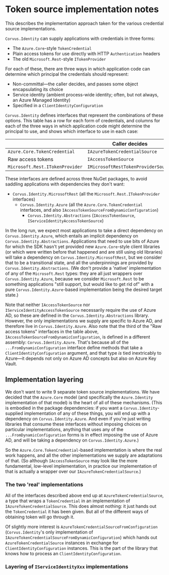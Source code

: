 # Token source implementation notes

This describes the implementation approach taken for the various credential source implementations.

`Corvus.Identity` can supply applications with credentials in three forms:

* The `Azure.Core`-style `TokenCredential`
* Plain access tokens for use directly with HTTP `Authentication` headers
* The old `Microsoft.Rest`-style `ITokenProvider`

For each of these, there are three ways in which application code can determine which principal the credentials should represent:

* Non-committal—the caller decides, and passes some object encapsulating its choice
* Service identity (ambient process-wide identity; often, but not always, an Azure Managed Identity)
* Specified in a `ClientIdentityConfiguration`

`Corvus.Identity` defines interfaces that represent the combinations of these options. This table has a row for each form of credentials, and columns for each of the three ways in which application code might determine the principal to use, and shows which interface to use in each case:

|                                 | Caller decides                      | Service Identity                                   | `ClientIdentityConfiguration`                               |
| --- | --- | --- | --- |
| `Azure.Core.TokenCredential`    | `IAzureTokenCredentialSource`       | `IServiceIdentityAzureTokenCredentialSource`       | `IAzureTokenCredentialSourceFromDynamicConfiguration`       |
| Raw access tokens               | `IAccessTokenSource`                | `IServiceIdentityAccessTokenSource`                | `IAccessTokenSourceFromDynamicConfiguration`                |
| `Microsoft.Rest.ITokenProvider` | `IMicrosoftRestTokenProviderSource` | `IServiceIdentityMicrosoftRestTokenProviderSource` | `IMicrosoftRestTokenProviderSourceFromDynamicConfiguration` |

These interfaces are defined across three NuGet packages, to avoid saddling applications with dependencies they don't want:

* `Corvus.Identity.MicrosoftRest` (all the `Microsoft.Rest.ITokenProvider` interfaces)
  * `Corvus.Identity.Azure` (all the `Azure.Core.TokenCredential` interfaces, and also `IAccessTokenSourceFromDynamicConfiguration`)
    * `Corvus.Identity.Abstractions` (`IAccessTokenSource`, `IServiceIdentityAccessTokenSource`)

In the long run, we expect most applications to take a direct dependency on `Corvus.Identity.Azure`, which entails an implicit dependency on `Corvus.Identity.Abstractions`. Applications that need to use bits of Azure for which the SDK hasn't yet provided new `Azure.Core`-style client libraries (or which were written before that happened and are still using old libraries) will take a dependency on `Corvus.Identity.MicrosoftRest`, but we consider that to be a transitional state, and all the underpinnings are provided by `Corvus.Identity.Abstractions`. (We don't provide a 'native' implementation of any of the `Microsoft.Rest` types: they are all just wrappers over `Corvus.Identity.Azure`, because we consider `Microsoft.Rest` to be something applications "still support, but would like to get rid of" with a pure `Corvus.Identity.Azure`-based implementation being the desired target state.)

Note that neither `IAccessTokenSource` nor `IServiceIdentityAccessTokenSource` necessarily require the use of Azure AD, so these are defined in the `Corvus.Identity.Abstractions` library. However, the only implementations we supply are specific to Azure AD, and therefore live in `Corvus.Identity.Azure`. Also note that the third of the "Raw access tokens" interfaces in the table above, `IAccessTokenSourceFromDynamicConfiguration`, is defined in a different assembly: `Corvus.Identity.Azure`. That's because all of the `...FromDynamicConfiguration` interface define methods that take a `ClientIdentityConfiguration` argument, and that type _is_ tied inextricably to Azure—it depends not only on Azure AD concepts but also on Azure Key Vault.

## Implementation layering

We don't want to write 9 separate token source implementations. We have decided that the `Azure.Core` model (and specifically the `Azure.Identity` implementation of that model) is the heart of all of these mechanisms. (This is embodied in the package dependencies: if you want a `Corvus.Identity`-supplied implementation of any of these things, you will end up with a dependency on `Corvus.Identity.Azure`. And even if you're just writing libraries that consume these interfaces without imposing choices on particular implementations, anything that uses any of the `...FromDynamicConfiguration` forms is in effect imposing the use of Azure AD, and will be taking a dependency on `Corvus.Identity.Azure`.)

So the `Azure.Core.TokenCredential`-based implementation is where the real work happens, and all the other implementations we supply are adaptations of that. (So although `IAccessTokenSource` may look like the more fundamental, low-level implementation, in practice our implementation of that is actually a wrapper over our `IAzureTokenCredentialSource`.)

### The two 'real' implementations

All of the interfaces described above end up at `AzureTokenCredentialSource`, a type that wraps a `TokenCredential` in an implementation of `IAzureTokenCredentialSource`. This does almost nothing: it just hands out the `TokenCredential` it has been given. But all of the different ways of obtaining token will go through it.

Of slightly more interest is `AzureTokenCredentialSourceFromConfiguration` (`Corvus.Identity`'s only implementation of `IAzureTokenCredentialSourceFromDynamicConfiguration`) which hands out `AzureTokenCredentialSource` instances in exchange for `ClientIdentityConfiguration` instances. This is the part of the library that knows how to process an `ClientIdentityConfiguration`.

### Layering of `IServiceIdentityXxx` implementations

